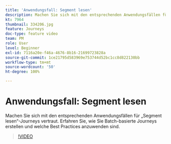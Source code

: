 ```yaml
---
title: 'Anwendungsfall: Segment lesen'
description: Machen Sie sich mit den entsprechenden Anwendungsfällen für „Segment lesen“-Journeys vertraut. Erfahren Sie, wie Sie Batch-basierte Journeys erstellen und welche Best Practices anzuwenden sind.
kt: 7964
thumbnail: 334206.jpg
feature: Journeys
doc-type: feature video
team: PM
role: User
level: Beginner
exl-id: 7116a20e-f46a-4676-8b16-21699723828a
source-git-commit: 1ce21795d583969e753744d52bc1cc8d822130bb
workflow-type: tm+mt
source-wordcount: '50'
ht-degree: 100%

---
```


# Anwendungsfall: Segment lesen

Machen Sie sich mit den entsprechenden Anwendungsfällen für „Segment lesen“-Journeys vertraut. Erfahren Sie, wie Sie Batch-basierte Journeys erstellen und welche Best Practices anzuwenden sind.

>[!VIDEO](https://video.tv.adobe.com/v/334206?quality=12)
